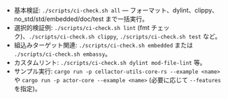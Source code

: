 - 基本検証: `./scripts/ci-check.sh all` — フォーマット、dylint、clippy、no_std/std/embedded/doc/test まで一括実行。
- 選択的検証例: `./scripts/ci-check.sh lint` (fmt チェック)、`./scripts/ci-check.sh clippy`, `./scripts/ci-check.sh test` など。
- 組込みターゲット関連: `./scripts/ci-check.sh embedded` または `./scripts/ci-check.sh embassy`。
- カスタムリント: `./scripts/ci-check.sh dylint mod-file-lint` 等。
- サンプル実行: `cargo run -p cellactor-utils-core-rs --example <name>` や `cargo run -p actor-core --example <name>` (必要に応じて `--features` を指定)。